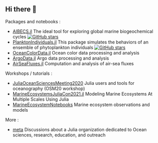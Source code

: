 ## Hi there 👋

Packages and notebooks :

- [AIBECS.jl](https://github.com/JuliaOcean/AIBECS.jl) The ideal tool for exploring global marine biogeochemical cycles [![GitHub stars](https://badgen.net/github/stars/JuliaOcean/AIBECS.jl)](https://GitHub.com/JuliaOcean/AIBECS.jl/stargazers/)
- [PlanktonIndividuals.jl](https://github.com/JuliaOcean/PlanktonIndividuals.jl) This package simulates the behaviors of an ensemble of phytoplankton individuals [![GitHub stars](https://badgen.net/github/stars/JuliaOcean/PlanktonIndividuals.jl)](https://GitHub.com/JuliaOcean/PlanktonIndividuals.jl/stargazers/)
- [OceanColorData.jl](https://github.com/JuliaOcean/OceanColorData.jl) Ocean color data processing and analysis
- [ArgoData.jl](https://github.com/JuliaOcean/ArgoData.jl) Argo data processing and analysis
- [AirSeaFluxes.jl](https://github.com/JuliaOcean/AirSeaFluxes.jl) Computation and analysis of air-sea fluxes

Workshops / tutorials :

- [JuliaOceanSciencesMeeting2020](https://github.com/JuliaOcean/JuliaOceanSciencesMeeting2020) Julia users and tools for oceanography (OSM20 workshop)
- [MarineEcosystemsJuliaCon2021.jl](https://github.com/JuliaOcean/MarineEcosystemsJuliaCon2021.jl) Modeling Marine Ecosystems At Multiple Scales Using Julia
- [MarineEcosystemNotebooks](https://github.com/JuliaOcean/MarineEcosystemNotebooks) Marine ecosystem observations and models

More : 

- [meta](https://github.com/JuliaOcean/meta) Discussions about a Julia organization dedicated to Ocean sciences, research, education, and outreach

<!--

**Here are some ideas to get you started:**

🙋‍♀️ A short introduction - what is your organization all about?
🌈 Contribution guidelines - how can the community get involved?
👩‍💻 Useful resources - where can the community find your docs? Is there anything else the community should know?
🍿 Fun facts - what does your team eat for breakfast?
🧙 Remember, you can do mighty things with the power of [Markdown](https://docs.github.com/github/writing-on-github/getting-started-with-writing-and-formatting-on-github/basic-writing-and-formatting-syntax)
-->
